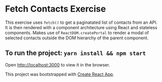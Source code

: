 # Fetch Contacts Exercise

This exercise uses `fetch()` to get a paginatated list of contacts from an API.
It is then rendered with a component architecture using React and stateless components.
Makes use of `ReactDOM.createPortal` to render a modal of selected contacts outside the DOM hierarchy of the parent component.

## To run the project: `yarn install && npm start`

Open [http://localhost:3000](http://localhost:3000) to view it in the browser.

This project was bootstrapped with [Create React App](https://github.com/facebookincubator/create-react-app).
